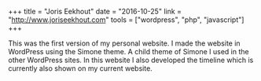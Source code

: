 +++
title = "Joris Eekhout"
date = "2016-10-25"
link = "http://www.joriseekhout.com"
tools = ["wordpress", "php", "javascript"]
+++

This was the first version of my personal website. I made the website in WordPress using the Simone theme. A child theme of Simone I used in the other WordPress sites. In this website I also developed the timeline which is currently also shown on my current website.